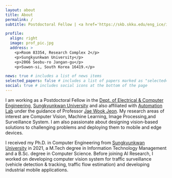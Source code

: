 ```yaml
---
layout: about
title: About
permalink: /
subtitle: Postdoctoral Fellow | <a href='https://skb.skku.edu/eng_ice/index.do'>Electrical & Computer Engineering</a> | <a href='https://www.skku.edu/eng/index.do'>Sungkyunkwan University</a>.

profile:
  align: right
  image: prof_pic.jpg
  address: >
    <p>Room 83354, Research Complex 2</p>
    <p>Sungkyunkwan University</p>
    <p>2066 Seobu-ro Jangan-gu</p>
    <p>Suwon-si, South Korea 16419.</p>

news: true # includes a list of news items
selected_papers: false # includes a list of papers marked as "selected={true}"
social: true # includes social icons at the bottom of the page
---
```


I am working as a Postdoctoral Fellow in the [Dept. of Electrical & Computer Engineering](https://skb.skku.edu/eng_ice/index.do), 
[Sungkyunkwan University](https://www.skku.edu/eng/index.do) and also affiliated
with [Automation Lab](https://micro.skku.ac.kr/micro/index.do)
under the guidance of Professor [Jae Wook Jeon](https://scholar.google.co.kr/citations?user=9z0SfKoAAAAJ&hl=ko).
My research areas of interest are Computer Vision, Machine Learning, Image
Processing,and Surveillance System. I am also passionate about designing
vision-based solutions to challenging problems and deploying them to mobile and 
edge devices.

I received my Ph.D. in Computer Engineering from [Sungkyunkwan University](https://www.skku.edu/eng/index.do)
in 2021, a M.Tech degree in Information Technology Management and a B.Sc. degree 
in Computer Science. Before joining AI Research, I worked on developing computer 
vision system for traffic surveillance (vehicle detection & tracking,
traffic flow estimation) and developing industrial mobile applications.
